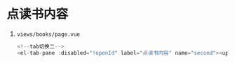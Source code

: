 # 点读书内容

1. `views/books/page.vue` 

   ```js
   <!--tab切换二-->
   <el-tab-pane :disabled="!openId" label="点读书内容" name="second"><update :open-id="openId"/></el-tab-pane>
   ```

   

